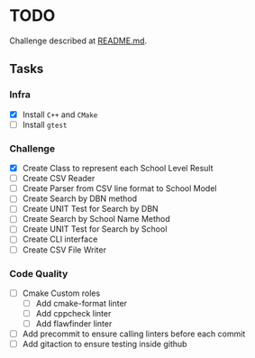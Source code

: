 # TODO

Challenge described at [README.md](README.md).

## Tasks

### Infra
 * [x] Install `C++` and `CMake`
 * [ ] Install `gtest`

### Challenge
 * [x] Create Class to represent each School Level Result
 * [ ] Create CSV Reader
 * [ ] Create Parser from CSV line format to School Model
 * [ ] Create Search by DBN method
 * [ ] Create UNIT Test for Search by DBN
 * [ ] Create Search by School Name Method
 * [ ] Create UNIT Test for Search by School
 * [ ] Create CLI interface
 * [ ] Create CSV File Writer

### Code Quality
 * [ ] Cmake Custom roles
   * [ ] Add cmake-format linter
   * [ ] Add cppcheck linter
   * [ ] Add flawfinder linter
 * [ ] Add precommit to ensure calling linters before each commit
 * [ ] Add gitaction to ensure testing inside github